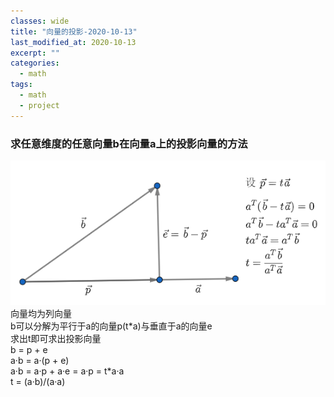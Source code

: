 ```yaml
---
classes: wide
title: "向量的投影-2020-10-13"
last_modified_at: 2020-10-13
excerpt: ""
categories:
  - math
tags:
  - math
  - project
---
```


### 求任意维度的任意向量b在向量a上的投影向量的方法
![投影](/assets/images/project.png)  
向量均为列向量  
b可以分解为平行于a的向量p(t\*a)与垂直于a的向量e  
求出t即可求出投影向量  
b = p + e   
a·b = a·(p + e)   
a·b = a·p + a·e = a·p = t\*a·a  
t = (a·b)/(a·a)  